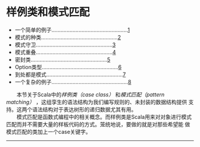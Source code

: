 # 样例类和模式匹配    
- 一个简单的例子...................................................[1](#A-Sample-Example)    
- 模式的种类...................................................[2](#Kids-Of-Pattern)    
- 模式守卫...................................................[3](#Pattern-Guards)    
- 模式重叠...................................................[4](#Pattern-Overlaps)    
- 密封类...................................................[5](#Sealed-Classes)    
- Option类型...................................................[6](#The-Option-Type)    
- 到处都是模式...................................................[7](#Patterns-Everywhere)    
- 一个复杂的例子...................................................[8](#A-Larger-Example)    
    
　　本节关于Scala中的*样例类（case class）* 和*模式匹配（pattern matching）* ，这组孪生的语法结构为我们编写规则的、未封装的数据结构提供
支持。这两个语法结构对于表达树形的递归数据尤其有用。    
　　模式匹配是函数式编程中的相关概念。而样例类是Scala用来对对象进行模式匹配而并不需要大量的样板代码的方式。笼统地说，要做的就是对那些希望能
做模式匹配的类加上一个case关键字。    

***    

